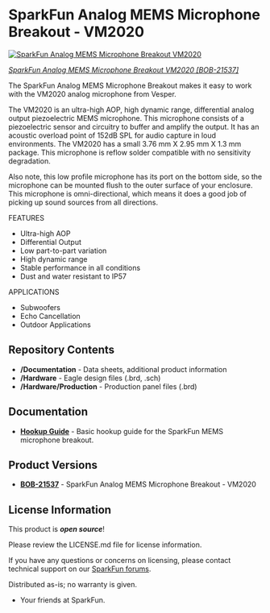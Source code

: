 SparkFun Analog MEMS Microphone Breakout - VM2020
========================================

[![SparkFun Analog MEMS Microphone Breakout VM2020]()](https://www.sparkfun.com/products/21537)

[*SparkFun Analog MEMS Microphone Breakout VM2020 [BOB-21537]*](https://www.sparkfun.com/products/21537)

The SparkFun Analog MEMS Microphone Breakout makes it easy to work with the VM2020 analog microphone from Vesper.

The VM2020 is an ultra-high AOP, high dynamic range, differential analog output piezoelectric MEMS microphone.
This microphone consists of a piezoelectric sensor and circuitry to buffer and amplify the output.
It has an acoustic overload point of 152dB SPL for audio capture in loud environments. 
The VM2020 has a small 3.76 mm X 2.95 mm X 1.3 mm package. 
This microphone is reflow solder compatible with no sensitivity degradation.

Also note, this low profile microphone has its port on the bottom side, so the microphone can be mounted flush to the outer surface of your enclosure. This microphone is omni-directional, which means it does a good job of picking up sound sources from all directions.

FEATURES
* Ultra-high AOP
* Differential Output
* Low part-to-part variation
* High dynamic range
* Stable performance in all conditions
* Dust and water resistant to IP57

APPLICATIONS
* Subwoofers
* Echo Cancellation
* Outdoor Applications

Repository Contents
-------------------

* **/Documentation** - Data sheets, additional product information
* **/Hardware** - Eagle design files (.brd, .sch)
* **/Hardware/Production** - Production panel files (.brd)

Documentation
--------------
* **[Hookup Guide](https://learn.sparkfun.com/tutorials/analog-mems-microphone-breakout---sph8878lr5h-1-hookup-guide)** - Basic hookup guide for the SparkFun MEMS microphone breakout.

Product Versions
---------------
* **[BOB-21537](https://www.sparkfun.com/products/21537)** - SparkFun Analog MEMS Microphone Breakout - VM2020

License Information
-------------------

This product is _**open source**_! 

Please review the LICENSE.md file for license information. 

If you have any questions or concerns on licensing, please contact technical support on our [SparkFun forums](https://forum.sparkfun.com/viewforum.php?f=152).

Distributed as-is; no warranty is given.

- Your friends at SparkFun.

_<COLLABORATION CREDIT>_
